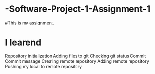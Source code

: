 # -Software-Project-1-Assignment-1
#This is my assignment.

# I learend
Repository initialization
Adding files to git
Checking git status
Commit
Commit message
Creating remote repository
Adding remote repository
Pushing my local to remote repository

